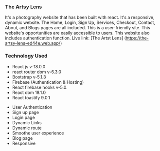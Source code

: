 ### The Artsy Lens
It's a photography website that has been built with react. It's a responsive, dynamic website. The Home, Login, Sign Up, Services, Checkout, Contact, About, and Blogs pages are all included.
This is a user-friendly site. This website's opportunities are easily accessible to users. This website also includes authentication function. 
Live link: [The Artst Lens] (https://the-artsy-lens-ed44e.web.app/)

### Technology Used
<ul>
              <li>React js v-18.0.0</li>
              <li>react router dom v-6.3.0</li>
              <li>Bootstrap v-5.1.3</li>
              <li>Firebase (Authentication & Hosting)</li>
              <li>React firebase hooks v-5.0.</li>
              <li>React dom 18.1.0</li>
              <li>React toastify 9.0.1</li>
              
</ul>

<ul>
                        <li> User Authentication</li>
                        <li>Sign up page</li>
                        <li>Login page</li>
                        <li>Dynamic Links</li>
                        <li>Dynamic route</li>
                        <li>Smoothe user experience</li>
                        <li>Blog page</li>
                        <li>Responsive</li>
  </ul>
